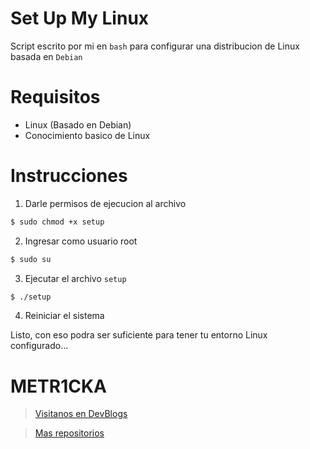 # Set Up My Linux

Script escrito por mi en `bash` para configurar una distribucion de Linux basada en `Debian`

# Requisitos

* Linux (Basado en Debian)
* Conocimiento basico de Linux

# Instrucciones

1. Darle permisos de ejecucion al archivo

~~~bash
$ sudo chmod +x setup
~~~

2. Ingresar como usuario root

~~~bash
$ sudo su
~~~

3. Ejecutar el archivo `setup`

~~~bash
$ ./setup
~~~

4. Reiniciar el sistema

Listo, con eso podra ser suficiente para tener tu entorno Linux configurado...

# **METR1CKA**

> [Visitanos en DevBlogs](https://metr1cka.github.io "Pagina web")

> [Mas repositorios](https://github.com/METR1CKA "Mi perfil")
